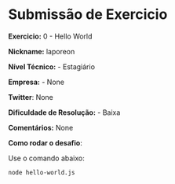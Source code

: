 # Submissão de Exercicio

**Exercicio:** 0 - Hello World

**Nickname:** laporeon

**Nível Técnico:** - Estagiário

**Empresa:** - None

**Twitter**: None

**Dificuldade de Resolução:** - Baixa

**Comentários:** None

**Como rodar o desafio**:

Use o comando abaixo:

```bash
node hello-world.js
```
